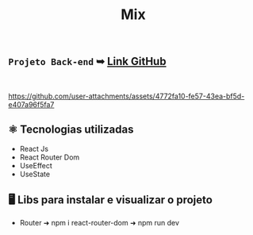 <h1 align="center"> Mix </h1>

<br/>

## `Projeto Back-end` ➥ [Link GitHub]([https://github.com/MayconCoutinho/Api-Shopper](https://github.com/rafaeladurand/Api-Supermarket))

<br/>

https://github.com/user-attachments/assets/4772fa10-fe57-43ea-bf5d-e407a96f5fa7

## ⚛️ Tecnologias utilizadas 
- React Js 
- React Router Dom
- UseEffect  
- UseState

## 🖥️ Libs para instalar e visualizar o projeto 

- Router ➜ npm i react-router-dom  ➜ npm run dev

